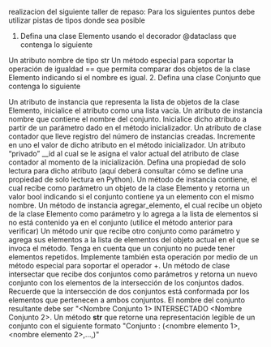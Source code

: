 realizacion del siguiente taller de repaso:
Para los siguientes puntos debe utilizar pistas de tipos donde sea posible

1. Defina una clase Elemento usando el decorador @dataclass que contenga lo siguiente

Un atributo nombre de tipo str
Un método especial para soportar la operación de igualdad == que permita comparar dos objetos de la clase Elemento indicando si el nombre es igual.
2. Defina una clase Conjunto que contenga lo siguiente

Un atributo de instancia que representa la lista de objetos de la clase Elemento, inicialice el atributo como una lista vacía.
Un atributo de instancia nombre que contiene el nombre del conjunto. Inicialice dicho atributo a partir de un parámetro dado en el método inicializador.
Un atributo de clase contador que lleve registro del número de instancias creadas. Incremente en uno el valor de dicho atributo en el método inicializador.
Un atributo “privado” __id al cual se le asigna el valor actual del atributo de clase contador al momento de la inicialización. Defina una propiedad de solo lectura para dicho atributo (aquí deberá consultar cómo se define una propiedad de solo lectura en Python).
Un método de instancia contiene, el cual recibe como parámetro un objeto de la clase Elemento y retorna un valor bool indicando si el conjunto contiene ya un elemento con el mismo nombre.
Un método de instancia agregar_elemento, el cual recibe un objeto de la clase Elemento como parámetro y lo agrega a la lista de elementos si no está contenido ya en el conjunto (utilice el método anterior para verificar)
Un método unir que recibe otro conjunto como parámetro y agrega sus elementos a la lista de elementos del objeto actual en el que se invoca el método. Tenga en cuenta que un conjunto no puede tener elementos repetidos. Implemente también esta operación por medio de un método especial para soportar el operador +.
Un método de clase intersectar que recibe dos conjuntos como parámetros y retorna un nuevo conjunto con los elementos de la intersección de los conjuntos dados. Recuerde que la intersección de dos conjuntos está conformada por los elementos que pertenecen a ambos conjuntos. El nombre del conjunto resultante debe ser "<Nombre Conjunto 1> INTERSECTADO <Nombre Conjunto 2>.
Un método __str__ que retorne una representación legible de un conjunto con el siguiente formato
"Conjunto <nombre>: (<nombre elemento 1>, <nombre elemento 2>,...,<nombre elemento n>)"